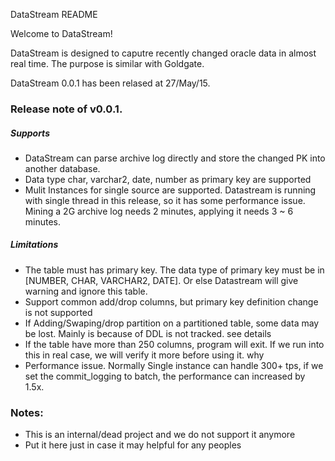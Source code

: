 DataStream README

Welcome to DataStream!

DataStream is designed to caputre recently changed oracle data in almost real time. The purpose is similar with Goldgate. 

DataStream 0.0.1 has been relased at 27/May/15.  

### Release note of v0.0.1.

##### Supports

* DataStream can parse archive log directly and store the changed PK into another database.  
* Data type char, varchar2, date, number as primary key are supported
* Mulit Instances for single source are supported.  Datastream is running with single thread in this release, so it has some performance issue.  Mining a 2G archive log needs 2 minutes, applying it needs 3 ~ 6 minutes. 

##### Limitations

* The table must has primary key.  The data type of primary key must be in [NUMBER, CHAR, VARCHAR2, DATE].  Or else Datastream will give warning and ignore this table. 
* Support common add/drop columns, but primary key definition change is not supported
* If Adding/Swaping/drop partition on a partitioned table, some data may be lost.  Mainly is because of DDL is not tracked.  see details 
* If the table have more than 250 columns, program will exit. If we run into this in real case, we will verify it more before using it. why
* Performance issue. Normally Single instance can handle 300+ tps, if we set the commit_logging to batch, the performance can increased by 1.5x. 

### Notes:
* This is an internal/dead project and we do not support it anymore
* Put it here just in case it may helpful for any peoples
